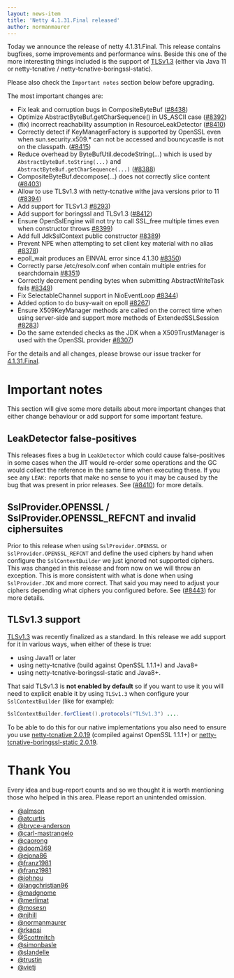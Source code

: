 ```yaml
---
layout: news-item
title: 'Netty 4.1.31.Final released'
author: normanmaurer
---
```


Today we announce the release of netty 4.1.31.Final. This release contains bugfixes, some improvements and performance wins. Beside this one of the more interesting things included is the support of [TLSv1.3](https://www.rfc-editor.org/rfc/rfc8446.txt) (either via Java 11 or netty-tcnative / netty-tcnative-boringssl-static). 

Please also check the `Important notes` section below before upgrading.

The most important changes are:

* Fix leak and corruption bugs in CompositeByteBuf ([#8438](https://github.com/netty/netty/pull/8438))
* Optimize AbstractByteBuf.getCharSequence() in US_ASCII case ([#8392](https://github.com/netty/netty/pull/8392))
* (fix) incorrect reachability assumption in ResourceLeakDetector ([#8410](https://github.com/netty/netty/pull/8410))
* Correctly detect if KeyManagerFactory is supported by OpenSSL even when sun.security.x509.* can not be accessed and bouncycastle is not on the classpath. ([#8415](https://github.com/netty/netty/pull/8415))
* Reduce overhead by ByteBufUtil.decodeString(...) which is used by `AbstractByteBuf.toString(...)` and `AbstractByteBuf.getCharSequence(...)` ([#8388](https://github.com/netty/netty/pull/8388))
* CompositeByteBuf.decompose(...) does not correctly slice content ([#8403](https://github.com/netty/netty/pull/8403))
* Allow to use TLSv1.3 with netty-tcnative withe java versions prior to 11 ([#8394](https://github.com/netty/netty/pull/8394))
* Add support for TLSv1.3 [#8293](https://github.com/netty/netty/pull/8293))
* Add support for boringssl and TLSv1.3 ([#8412](https://github.com/netty/netty/pull/8412))
* Ensure OpenSslEngine will not try to call SSL_free multiple times even when constructor throws [#8399](https://github.com/netty/netty/pull/8399))
* Add full JdkSslContext public constructor [#8389](https://github.com/netty/netty/pull/8389))
* Prevent NPE when attempting to set client key material with no alias [#8378](https://github.com/netty/netty/pull/8378))
* epoll_wait produces an EINVAL error since 4.1.30 [#8350](https://github.com/netty/netty/pull/#8350))
* Correctly parse /etc/resolv.conf when contain multiple entries for searchdomain [#8351](https://github.com/netty/netty/pull/8351))
* Correctly decrement pending bytes when submitting AbstractWriteTask fails [#8349](https://github.com/netty/netty/pull/8349))
* Fix SelectableChannel support in NioEventLoop [#8344](https://github.com/netty/netty/pull/8344))
* Added option to do busy-wait on epoll [#8267](https://github.com/netty/netty/pull/8267))
* Ensure X509KeyManager methods are called on the correct time when using server-side and support more methods of ExtendedSSLSession [#8283](https://github.com/netty/netty/pull/8283))
* Do the same extended checks as the JDK when a X509TrustManager is used with the OpenSSL provider [#8307](https://github.com/netty/netty/pull/8307))

For the details and all changes, please browse our issue tracker for  [4.1.31.Final](https://github.com/netty/netty/issues?q=is%3Aclosed+milestone%3A4.1.31.Final).

# Important notes

This section will give some more details about more important changes that either change behaviour or add support for some important feature.

## LeakDetector false-positives
This releases fixes a bug in `LeakDetector` which could cause false-positives in some cases when the JIT would re-order some operations and the GC would collect the reference in the same time when executing these. If you see any `LEAK:` reports that make no sense to you it may be caused by the bug that was present in prior releases. See ([#8410](https://github.com/netty/netty/pull/8410)) for more details.

## SslProvider.OPENSSL / SslProvider.OPENSSL_REFCNT and invalid ciphersuites
Prior to this release when using `SslProvider.OPENSSL` or `SslProvider.OPENSSL_REFCNT` and define the used ciphers by hand when configure the `SslContextBuilder` we just ignored not supported ciphers. This was changed in this release and from now on we will throw an exception. This is more consistent with what is done when using `SslProvider.JDK` and more correct. That said you may
need to adjust your ciphers depending what ciphers you configured before. See ([#8443](https://github.com/netty/netty/pull/8443)) for more details.

## TLSv1.3 support
[TLSv1.3](https://www.rfc-editor.org/rfc/rfc8446.txt) was recently finalized as a standard. In this release we add support for it in various ways, when either of these is true:

* using Java11 or later
* using netty-tcnative (build against OpenSSL 1.1.1+) and Java8+
* using netty-tcnative-boringssl-static and Java8+.

That said TLSv1.3 is **not enabled by default** so if you want to use it you will need to explicit enable it by using `TLSv1.3` when configure your `SslContextBuilder` (like for example):

```java
SslContextBuilder.forClient().protocols("TLSv1.3") ....
```

To be able to do this for our native implementations you also need to ensure you use [netty-tcnative 2.0.19](https://repo1.maven.org/maven2/io/netty/netty-tcnative/2.0.19.Final/) (compiled against OpenSSL 1.1.1+) or [netty-tcnative-boringssl-static 2.0.19](https://repo1.maven.org/maven2/io/netty/netty-tcnative-boringssl-static/2.0.19.Final/).

# Thank You

Every idea and bug-report counts and so we thought it is worth mentioning those who helped in this area. Please report an unintended omission.
 

* [@almson](https://github.com/almson)
* [@atcurtis](https://github.com/atcurtis)
* [@bryce-anderson](https://github.com/bryce-anderson)
* [@carl-mastrangelo](https://github.com/carl-mastrangelo)
* [@caorong](https://github.com/caorong)
* [@doom369](https://github.com/doom369)
* [@ejona86](https://github.com/ejona86)
* [@franz1981](https://github.com/franz1981)
* [@franz1981](https://github.com/franz1981)
* [@johnou](https://github.com/johnou)
* [@langchristian96](https://github.com/langchristian96)
* [@madgnome](https://github.com/madgnome)
* [@merlimat](https://github.com/merlimat)
* [@mosesn](https://github.com/mosesn)
* [@njhill](https://github.com/njhill)
* [@normanmaurer](https://github.com/normanmaurer)
* [@rkapsi](https://github.com/rkapsi)
* [@Scottmitch](https://github.com/Scottmitch)
* [@simonbasle](https://github.com/simonbasle)
* [@slandelle](https://github.com/slandelle)
* [@trustin](https://github.com/trustin)
* [@vietj](https://github.com/vietj)
